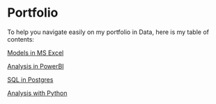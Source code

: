 # Portfolio
To help you navigate easily on my portfolio in Data, here is my table of contents:

[Models in MS Excel](https://github.com/felixocham/MS-Excel/tree/main)

[Analysis in PowerBI](https://github.com/felixocham/PowerBI/blob/main/README.md)

[SQL in Postgres](https://github.com/felixocham/SQL-in-Postgres/tree/main)

[Analysis with Python](https://github.com/felixocham/Python)

